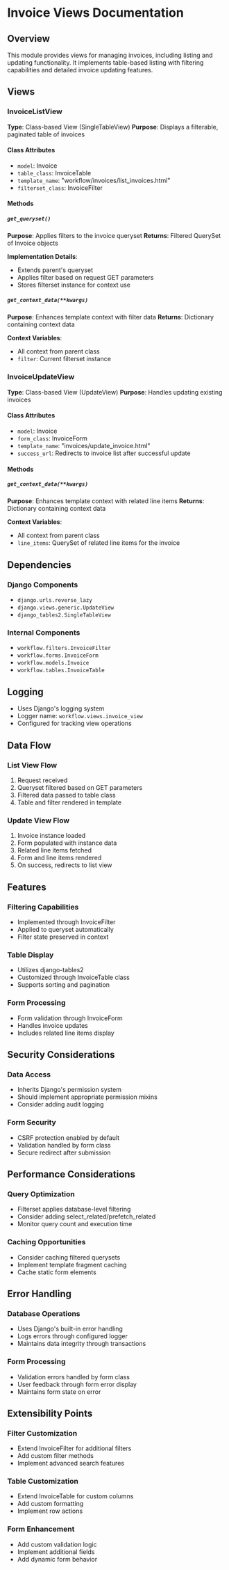 # Invoice Views Documentation

## Overview
This module provides views for managing invoices, including listing and updating functionality. It implements table-based listing with filtering capabilities and detailed invoice updating features.

## Views

### InvoiceListView
**Type**: Class-based View (SingleTableView)
**Purpose**: Displays a filterable, paginated table of invoices

#### Class Attributes
- `model`: Invoice
- `table_class`: InvoiceTable
- `template_name`: "workflow/invoices/list_invoices.html"
- `filterset_class`: InvoiceFilter

#### Methods

##### `get_queryset()`
**Purpose**: Applies filters to the invoice queryset
**Returns**: Filtered QuerySet of Invoice objects

**Implementation Details**:
- Extends parent's queryset
- Applies filter based on request GET parameters
- Stores filterset instance for context use

##### `get_context_data(**kwargs)`
**Purpose**: Enhances template context with filter data
**Returns**: Dictionary containing context data

**Context Variables**:
- All context from parent class
- `filter`: Current filterset instance

### InvoiceUpdateView
**Type**: Class-based View (UpdateView)
**Purpose**: Handles updating existing invoices

#### Class Attributes
- `model`: Invoice
- `form_class`: InvoiceForm
- `template_name`: "invoices/update_invoice.html"
- `success_url`: Redirects to invoice list after successful update

#### Methods

##### `get_context_data(**kwargs)`
**Purpose**: Enhances template context with related line items
**Returns**: Dictionary containing context data

**Context Variables**:
- All context from parent class
- `line_items`: QuerySet of related line items for the invoice

## Dependencies

### Django Components
- `django.urls.reverse_lazy`
- `django.views.generic.UpdateView`
- `django_tables2.SingleTableView`

### Internal Components
- `workflow.filters.InvoiceFilter`
- `workflow.forms.InvoiceForm`
- `workflow.models.Invoice`
- `workflow.tables.InvoiceTable`

## Logging
- Uses Django's logging system
- Logger name: `workflow.views.invoice_view`
- Configured for tracking view operations

## Data Flow

### List View Flow
1. Request received
2. Queryset filtered based on GET parameters
3. Filtered data passed to table class
4. Table and filter rendered in template

### Update View Flow
1. Invoice instance loaded
2. Form populated with instance data
3. Related line items fetched
4. Form and line items rendered
5. On success, redirects to list view

## Features

### Filtering Capabilities
- Implemented through InvoiceFilter
- Applied to queryset automatically
- Filter state preserved in context

### Table Display
- Utilizes django-tables2
- Customized through InvoiceTable class
- Supports sorting and pagination

### Form Processing
- Form validation through InvoiceForm
- Handles invoice updates
- Includes related line items display

## Security Considerations

### Data Access
- Inherits Django's permission system
- Should implement appropriate permission mixins
- Consider adding audit logging

### Form Security
- CSRF protection enabled by default
- Validation handled by form class
- Secure redirect after submission

## Performance Considerations

### Query Optimization
- Filterset applies database-level filtering
- Consider adding select_related/prefetch_related
- Monitor query count and execution time

### Caching Opportunities
- Consider caching filtered querysets
- Implement template fragment caching
- Cache static form elements

## Error Handling

### Database Operations
- Uses Django's built-in error handling
- Logs errors through configured logger
- Maintains data integrity through transactions

### Form Processing
- Validation errors handled by form class
- User feedback through form error display
- Maintains form state on error

## Extensibility Points

### Filter Customization
- Extend InvoiceFilter for additional filters
- Add custom filter methods
- Implement advanced search features

### Table Customization
- Extend InvoiceTable for custom columns
- Add custom formatting
- Implement row actions

### Form Enhancement
- Add custom validation logic
- Implement additional fields
- Add dynamic form behavior
